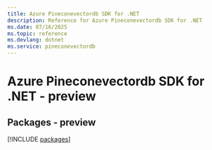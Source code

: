 ```yaml
---
title: Azure Pineconevectordb SDK for .NET
description: Reference for Azure Pineconevectordb SDK for .NET
ms.date: 07/16/2025
ms.topic: reference
ms.devlang: dotnet
ms.service: pineconevectordb
---
```

# Azure Pineconevectordb SDK for .NET - preview
## Packages - preview
[!INCLUDE [packages](pineconevectordb-index.md)]